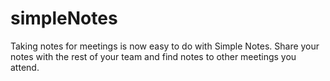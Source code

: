 # simpleNotes

Taking notes for meetings is now easy to do with Simple Notes. Share your notes with the rest of your team and find notes to other meetings you attend.
